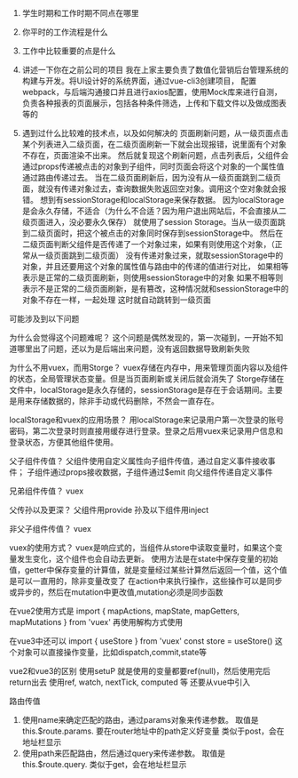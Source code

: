 1. 学生时期和工作时期不同点在哪里

2. 你平时的工作流程是什么

3. 工作中比较重要的点是什么

4. 讲述一下你在之前公司的项目
我在上家主要负责了数值化营销后台管理系统的构建与开发。将Ul设计好的系统界面，通过vue-cli3创建项目，
配置webpack，与后端沟通接口并且进行axios配置，使用Mock库来进行自测，负责各种报表的页面展示，包括各种条件筛选，上传和下载文件以及做成图表等的

5. 遇到过什么比较难的技术点，以及如何解决的
页面刷新问题，从一级页面点击某个列表进入二级页面，在二级页面刷新一下就会出现报错，说里面有个对象不存在，页面渲染不出来。
然后就复现这个刷新问题，点击列表后，父组件会通过props传递被点击的对象到子组件，同时页面会将这个对象的一个属性值通过路由传递过去。
当在二级页面刷新后，因为没有从一级页面跳到二级页面，就没有传递对象过去，查询数据失败返回空对象。调用这个空对象就会报错。
想到有sessionStorage和localStorage来保存数据。
因为localStorage是会永久存储，不适合（为什么不合适？因为用户退出网站后，不会直接从二级页面进入，没必要永久保存）
就使用了session Storage。当从一级页面跳到二级页面时，把这个被点击的对象同时保存到sessionStorage中。
然后在二级页面判断父组件是否传递了一个对象过来，如果有则使用这个对象，（正常从一级页面跳到二级页面）
没有传递对象过来，就取sessionStorage中的对象，并且还要用这个对象的属性值与路由中的传递的值进行对比，
如果相等表示是正常的二级页面刷新，则使用sessionStorage中的对象
如果不相等则表示不是正常的二级页面刷新，是有篡改，这种情况就和sessionStorage中的对象不存在一样，一起处理
这时就自动跳转到一级页面


可能涉及到以下问题

为什么会觉得这个问题难呢？
这个问题是偶然发现的，第一次碰到，一开始不知道哪里出了问题，还以为是后端出来问题，没有返回数据导致刷新失败

为什么不用vuex，而用Storge？
vuex存储在内存中，用来管理页面内容以及组件的状态，全局管理状态变量。但是当页面刷新或关闭后就会消失了
Storge存储在文件中，localStorage是永久存储的，sessionStorage是存在于会话期间。主要是用来存储数据的，除非手动或代码删除，不然会一直存在。

localStorage和vuex的应用场景？
用localStorage来记录用户第一次登录的账号密码，第二次登录时则直接用缓存进行登录。登录之后用vuex来记录用户信息和登录状态，方便其他组件使用。

父子组件传值？
父组件使用自定义属性向子组件传值，通过自定义事件接收事件；
子组件通过props接收数据，子组件通过$emit 向父组件传递自定义事件

兄弟组件传值？
vuex

父传孙以及更深？
父组件用provide
孙及以下组件用inject

非父子组件传值？
vuex

vuex的使用方式？
vuex是响应式的，当组件从store中读取变量时，如果这个变量发生变化，这个组件也会自动去更新。
使用方法是在state中保存变量的初始值，getter中保存变量的计算值，就是变量经过某些计算然后返回一个值，这个值是可以一直用的，除非变量改变了
在action中来执行操作，这些操作可以是同步或异步的，然后在mutation中更改值,mutation必须是同步函数

在vue2使用方式是
import { mapActions, mapState, mapGetters, mapMutations } from 'vuex' 再使用解构方式使用

在vue3中还可以
import { useStore } from 'vuex' 
const store = useStore()
这个对象可以直接操作变量，比如dispatch,commit,state等

vue2和vue3的区别
使用setuP
就是使用的变量都要ref(null)，然后使用完后return出去
使用ref, watch, nextTick, computed 等 还要从vue中引入

路由传值

1. 使用name来确定匹配的路由，通过params对象来传递参数。 取值是this.$route.params.  要在router地址中的path定义好变量 类似于post，会在地址栏显示
2. 使用path来匹配路由，然后通过query来传递参数。 取值是this.$route.query.   类似于get，会在地址栏显示
